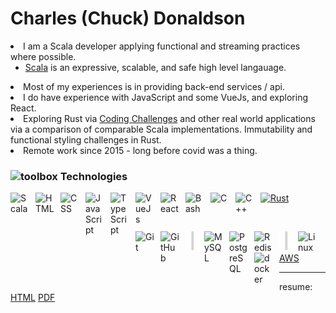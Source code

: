 # Charles (Chuck) Donaldson

<li>I am a Scala developer applying functional and streaming practices where possible.
  <ul>
    <li><a href="https://www.scala-lang.org/">Scala</a> is an expressive, scalable, and safe high level langauage.</li>
  </ul>
</li>
<li>Most of my experiences is in providing back-end services / api.</li>
<li>I do have experience with JavaScript and some VueJs, and exploring React.</li>
<li>Exploring Rust via <a href="https://codingchallenges.fyi/challenges/intro">Coding Challenges</a> and other real
  world applications via a comparison of comparable Scala implementations. Immutability and functional styling challenges in Rust.</li>
<li>Remote work since 2015 - long before covid was a thing.</li>
<!--
### Hi there 👋
😄 Pronouns: He/Him <br/>
😄 AKA: Chuck

⚡ Fun fact: Outdoorsy kind of guy enjoying camping, kayaking, walks with the Mrs and pups.
-->

---

<!-- https://github.com/DenverCoder1/custom-icon-badges -->
<!-- https://github.com/simple-icons/simple-icons/blob/develop/slugs.md -->
<!-- https://devicon.dev/   to search for icons -->
### <g-emoji class="g-emoji" alias="toolbox" fallback-src="https://github.githubassets.com/images/icons/emoji/unicode/1f9f0.png"><img class="emoji" alt="toolbox" height="20" width="20" src="https://github.githubassets.com/images/icons/emoji/unicode/1f9f0.png"></g-emoji> Technologies

<a href="https://www.scala-lang.org/"><img align="left" alt="Scala" width="30px" style="padding-right:10px;" src="https://cdn.jsdelivr.net/gh/devicons/devicon/icons/scala/scala-original.svg"/></a>
<a href="https://www.w3schools.com/html/default.asp"><img align="left" alt="HTML" width="30px" style="padding-right:10px;" src="https://cdn.jsdelivr.net/gh/devicons/devicon/icons/html5/html5-plain.svg" /></a>
<a href="https://www.w3schools.com/css/default.asp"><img align="left" alt="CSS" width="30px" style="padding-right:10px;" src="https://cdn.jsdelivr.net/gh/devicons/devicon/icons/css3/css3-plain.svg" /></a>
<a href="https://www.w3schools.com/js/default.asp"><img align="left" alt="JavaScript" width="30px" style="padding-right:10px;" src="https://cdn.jsdelivr.net/gh/devicons/devicon/icons/javascript/javascript-plain.svg" /></a>
<a href="https://www.w3schools.com/typescript/index.php"><img align="left" alt="TypeScript" width="30px" style="padding-right:10px;" src="https://cdn.jsdelivr.net/gh/devicons/devicon/icons/typescript/typescript-plain.svg" /></a>
<a href="https://vuejs.org/"><img align="left" alt="VueJs" width="30px" style="padding-right:10px;" src="https://cdn.jsdelivr.net/gh/devicons/devicon/icons/vuejs/vuejs-original.svg"/></a>
<a href="https://react.dev/"><img align="left" alt="React" width="30px" style="padding-right:10px;" src="https://cdn.jsdelivr.net/gh/devicons/devicon/icons/react/react-original.svg" /></a>
<a href="https://www.gnu.org/software/bash/manual/bash.html"><img align="left" alt="Bash" width="30px" style="padding-right:10px;" src="https://cdn.jsdelivr.net/gh/devicons/devicon/icons/bash/bash-original.svg" /></a>
<a href="https://www.gnu.org/software/gnu-c-manual/gnu-c-manual.html"><img align="left" alt="C" width="30px" style="padding-right:10px;" src="https://cdn.jsdelivr.net/gh/devicons/devicon/icons/c/c-original.svg" /></a>
<a href="https://cplusplus.com/reference/"><img align="left" alt="C++" width="30px" style="padding-right:10px;" src="https://cdn.jsdelivr.net/gh/devicons/devicon/icons/cplusplus/cplusplus-line.svg" /></a>
<a href="https://www.rust-lang.org/"><img alt="Rust" width="30px" style="padding-right:10px;" src="https://cdn.jsdelivr.net/gh/devicons/devicon/icons/rust/rust-original.svg" /></a>

<br/>

<a href="https://git-scm.com/docs"><img align="left" alt="Git" width="30px" style="padding-right:10px;" src="https://cdn.jsdelivr.net/gh/devicons/devicon/icons/git/git-original.svg" /></a>
<a href="https://github.com/"><img align="left" alt="GitHub" width="30px" style="padding-right:10px;" src="https://cdn.jsdelivr.net/gh/devicons/devicon/icons/github/github-original.svg" /></a>
<img align="left" alt="vbar" width="30px" style="padding-right:0px;" src="vbar.svg" />
<a href="https://www.mysql.com/"><img align="left" alt="MySQL" width="30px" style="padding-right:10px;" src="https://cdn.jsdelivr.net/gh/devicons/devicon/icons/mysql/mysql-original.svg" /></a>
<a href="https://www.postgresql.org/"><img align="left" alt="PostgreSQL" width="30px" style="padding-right:10px;" src="https://cdn.jsdelivr.net/gh/devicons/devicon/icons/postgresql/postgresql-original.svg" /></a>
<a href="https://redis.io/"><img align="left" alt="Redis" width="30px" style="padding-right:10px;" src="https://cdn.jsdelivr.net/gh/devicons/devicon/icons/redis/redis-original.svg" /></a>
<img align="left" alt="vbar" width="30px" style="padding-right:0px;" src="vbar.svg" />
<a href="https://www.linux.org/"><img align="left" alt="Linux" width="30px" style="padding-right:10px;" src="https://cdn.jsdelivr.net/gh/devicons/devicon/icons/linux/linux-original.svg" /></a>
<a href="https://www.docker.com/"><img align="left" alt="docker" width="30px" style="padding-right:10px;" src="https://cdn.jsdelivr.net/gh/devicons/devicon/icons/docker/docker-original.svg" /></a>
<!--
<img align="left" alt="Amazon EC2" width="30px" style="padding-right:10px;" src="https://cdn.jsdelivr.net/gh/devicons/devicon/icons/amazonec2/amazonec2-original.svg" />
<img align="left" alt="Amazon S3" width="30px" style="padding-right:10px;" src="https://cdn.jsdelivr.net/gh/devicons/devicon/icons/amazons3/amazons3-original.svg" />
-->
<a href="https://aws.amazon.com/">AWS</a>

---

<!-- 🔭 I’m currently working on an IoT agriculture simulator (ie: pull together my knowledge into a presentable set): -->
<!-- - Streaming environment sensor data - temperature, humidity, windy, solar load. -->
<!-- - Streaming tractor location and status - power train vitals, maintenance needs. -->
<!-- - UI to present graphically the streams of data -->
<!-- - Use podman/docker to deploy multiple sensor clusters, aggregator, kafka, and the UI -->
<!-- - Services to use http4s, cats, fs2, kafka -->
<!-- - UI to use minimal JavaScript libraries initially leading into React development -->

<!-- <div align="center"> -->
<!--   < !-- https://github.com/anuraghazra/github-readme-stats -- > -->
<!--   <a href="https://github.com/anuraghazra/github-readme-stats"> -->
<!--     <img src="https://github-readme-stats.vercel.app/api?username=cjdonaldson&count_private=true&show_icons=true" alt="Chuck's GitHub Stats"> -->
<!--   </a> -->
<!--   < !-- most used langs -- > -->
<!--   <a href="https://github.com/anuraghazra/github-readme-stats"> -->
<!--     <img src="https://github-readme-stats.vercel.app/api/top-langs/?username=cjdonaldson&layout=compact&langs_count=8" alt="Top Langs" height="195"> -->
<!--   </a> -->
<!-- </div> -->
  <!--
<div>
  <span>
    <! -- most used langs -- >
    <a href="https://github.com/anuraghazra/github-readme-stats"><img src="https://github-readme-stats.vercel.app/api/top-langs/?username=cjdonaldson&layout=compact" alt="Top Langs"></a>
  </span>
  <span>
    < !-- https://github.com/Ileriayo/markdown-badges -- > < !-- https://shields.io -- >
    < !-- https://github.com/DenverCoder1/custom-icon-badges -- >
    <p>
      <img src="https://img.shields.io/badge/scala-%23DC322F.svg?style=for-the-badge&logo=scala&logoColor=white" alt="Scala">
      <img src="https://img.shields.io/badge/c-%2300599C.svg?style=for-the-badge&logo=c&logoColor=white" alt="C">
      <img src="https://img.shields.io/badge/c++-%2300599C.svg?style=for-the-badge&logo=c%2B%2B&logoColor=white" alt="C++">
      < !--
      <img src="https://img.shields.io/badge/rust-%23000000.svg?style=for-the-badge&logo=rust&logoColor=white" alt="Rust">
      -- >
      <img src="https://img.shields.io/badge/shell_script-%23121011.svg?style=for-the-badge&logo=gnu-bash&logoColor=white" alt="Shell Script">
    </p>
    <p>
      <img src="https://img.shields.io/badge/html5-%23E34F26.svg?style=for-the-badge&logo=html5&logoColor=white" alt="HTML5">
      <img src="https://img.shields.io/badge/javascript-%23323330.svg?style=for-the-badge&logo=javascript&logoColor=%23F7DF1E" alt="JavaScript">
      < !--
      <img src="https://img.shields.io/badge/-jest-%23C21325?style=for-the-badge&logo=jest&logoColor=white" alt="Jest">
      <img src="https://img.shields.io/badge/react-%2320232a.svg?style=for-the-badge&logo=react&logoColor=%2361DAFB" alt="React">
      -- >
      <img src="https://img.shields.io/badge/typescript-%23007ACC.svg?style=for-the-badge&logo=typescript&logoColor=white" alt="TypeScript">
      <img src="https://img.shields.io/badge/vuejs-%2335495e.svg?style=for-the-badge&logo=vuedotjs&logoColor=%234FC08D" alt="Vue.js">
    </p>
    <p>
      <img src="https://img.shields.io/badge/mysql-%2300f.svg?style=for-the-badge&logo=mysql&logoColor=white" alt="MySQL">
      <img src="https://img.shields.io/badge/postgres-%23316192.svg?style=for-the-badge&logo=postgresql&logoColor=white" alt="Postgres">
      <img src="https://img.shields.io/badge/redis-%23DD0031.svg?style=for-the-badge&logo=redis&logoColor=white" alt="Redis">
    </p>
    <p>
      <img src="https://img.shields.io/badge/git-%23F05033.svg?style=for-the-badge&logo=git&logoColor=white" alt="Git">
      <img src="https://img.shields.io/badge/github-%23121011.svg?style=for-the-badge&logo=github&logoColor=white" alt="GitHub">
      <img src="https://img.shields.io/badge/docker-%230db7ed.svg?style=for-the-badge&logo=docker&logoColor=white" alt="Docker">
      < !--
      <img src="https://img.shields.io/badge/kubernetes-%23326ce5.svg?style=for-the-badge&logo=kubernetes&logoColor=white" alt="Kubernetes">
      -- >
      <img src="https://img.shields.io/badge/AWS-%23FF9900.svg?style=for-the-badge&logo=amazon-aws&logoColor=white" alt="AWS">
    </p>
    < !--
    <p>
      <img src="https://img.shields.io/badge/IntelliJIDEA-000000.svg?style=for-the-badge&logo=intellij-idea&logoColor=white" alt="IntelliJ IDEA">
      <img src="https://img.shields.io/badge/NeoVim-%2357A143.svg?&style=for-the-badge&logo=neovim&logoColor=white" alt="Neovim">
      <img src="https://img.shields.io/badge/Visual%20Studio%20Code-0078d7.svg?style=for-the-badge&logo=visual-studio-code&logoColor=white" alt="VS Code">
    </p>
    <p>
      <img src="https://img.shields.io/badge/jira-%230A0FFF.svg?style=for-the-badge&logo=jira&logoColor=white" alt="Jira">
      <img src="https://img.shields.io/badge/-RaspberryPi-C51A4A?style=for-the-badge&logo=Raspberry-Pi" alt="RaspberryPi">
      <img src="https://img.shields.io/badge/Trello-%23026AA7.svg?style=for-the-badge&logo=Trello&logoColor=white" alt="Trello">
      <img src="https://img.shields.io/badge/confluence-%23172BF4.svg?style=for-the-badge&logo=confluence&logoColor=white" alt="Confluence">
    </p>
    -- >
  </span>
  -->
</div>

resume:
  [HTML](https://htmlpreview.github.io/?https://github.com/cjdonaldson/cjdonaldson/blob/main/Charles_Donaldson_Resume.html)
  [PDF](https://github.com/cjdonaldson/cjdonaldson/blob/main/Charles_Donaldson_Resume.pdf)

<!--
- 🔭 I’m currently working on ...
- 🌱 I’m currently learning ...
- 👯 I’m looking to collaborate on ...
- 🤔 I’m looking for help with ...
- 💬 Ask me about ...
- 📫 How to reach me: ...
- 😄 Pronouns: ...
- ⚡ Fun fact: ...
-->
